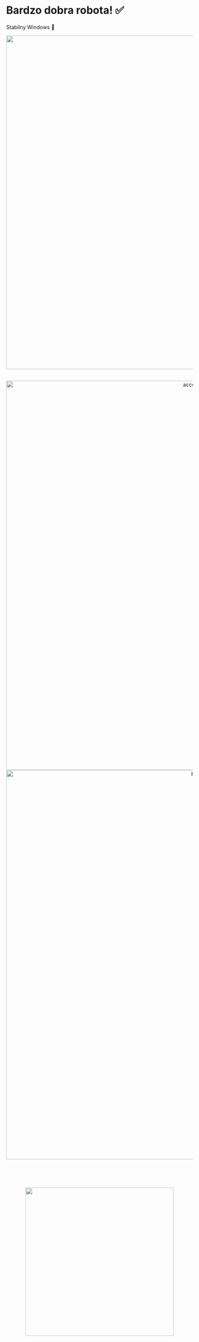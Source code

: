 # Bardzo dobra robota!  ✅

Stabilny Windows  💽

<div align="center">
  <img src="https://media.giphy.com/media/EEpUuOXLdQ5ws/giphy.gif" width="900px"/>
</div>

<br>
<p align="center">
  <img src="https://i.wpimg.pl/1280x/filerepo.grupawp.pl/api/v1/display/embed/cdf45887-0724-44e9-84a8-1961e271b390" width="1050" alt="accessibility text">
  <img src="https://neosmart.net/wiki/wp-content/uploads/sites/5/2014/06/0x000000D1.png" width="1050" title="hover text">
</p>
<br>
<p align="center">
</p>
<br>
<p align="center">
  <img src="https://i1.kwejk.pl/k/obrazki/2021/01/kyjIgf0CiabAESUW.jpg" width="400">
</p>
